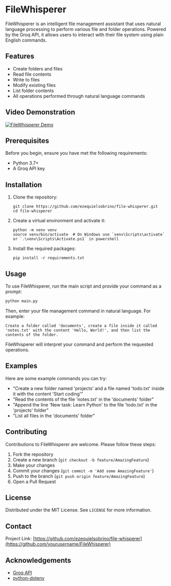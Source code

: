# FileWhisperer

FileWhisperer is an intelligent file management assistant that uses natural language processing to perform various file and folder operations. Powered by the Groq API, it allows users to interact with their file system using plain English commands.

## Features

- Create folders and files
- Read file contents
- Write to files
- Modify existing files
- List folder contents
- All operations performed through natural language commands

## Video Demonstration

[![FileWhisperer Demo](https://img.youtube.com/vi/fgtj3Y_wMyM/0.jpg)](https://youtu.be/fgtj3Y_wMyM)

## Prerequisites

Before you begin, ensure you have met the following requirements:

- Python 3.7+
- A Groq API key

## Installation

1. Clone the repository:
   ```
   git clone https://github.com/ezequielsobrino/file-whisperer.git
   cd file-whisperer
   ```

2. Create a virtual environment and activate it:
   ```
   python -m venv venv
   source venv/bin/activate  # On Windows use `venv\Scripts\activate` or `.\venv\Scripts\Activate.ps1` in powershell
   ```

3. Install the required packages:
   ```
   pip install -r requirements.txt
   ```

## Usage

To use FileWhisperer, run the main script and provide your command as a prompt:

```python
python main.py
```

Then, enter your file management command in natural language. For example:

```
Create a folder called 'documents', create a file inside it called 'notes.txt' with the content 'Hello, World!', and then list the contents of the folder.
```

FileWhisperer will interpret your command and perform the requested operations.

## Examples

Here are some example commands you can try:

- "Create a new folder named 'projects' and a file named 'todo.txt' inside it with the content 'Start coding'"
- "Read the contents of the file 'notes.txt' in the 'documents' folder"
- "Append the line 'New task: Learn Python' to the file 'todo.txt' in the 'projects' folder"
- "List all files in the 'documents' folder"

## Contributing

Contributions to FileWhisperer are welcome. Please follow these steps:

1. Fork the repository
2. Create a new branch (`git checkout -b feature/AmazingFeature`)
3. Make your changes
4. Commit your changes (`git commit -m 'Add some AmazingFeature'`)
5. Push to the branch (`git push origin feature/AmazingFeature`)
6. Open a Pull Request

## License

Distributed under the MIT License. See `LICENSE` for more information.

## Contact

Project Link: [https://github.com/ezequielsobrino/file-whisperer](https://github.com/yourusername/FileWhisperer)

## Acknowledgements

- [Groq API](https://www.groq.com/)
- [python-dotenv](https://github.com/theskumar/python-dotenv)
